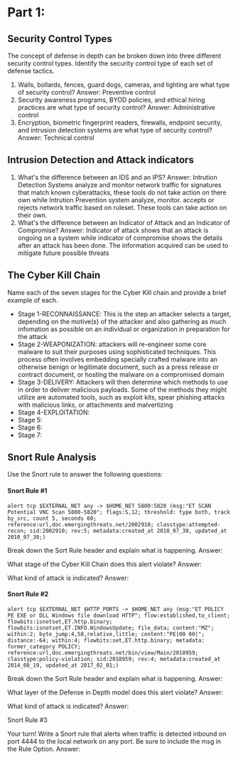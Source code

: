# Part 1:
## Security Control Types
The concept of defense in depth can be broken down into three different security control types. Identify the security control type of each set  of defense tactics.
1) Walls, bollards, fences, guard dogs, cameras, and lighting are what type of security control?
Answer: Preventive control
2) Security awareness programs, BYOD policies, and ethical hiring practices are what type of security control?
Answer: Administrative control
3) Encryption, biometric fingerprint readers, firewalls, endpoint security, and intrusion detection systems are what type of security control?
Answer: Technical control

## Intrusion Detection and Attack indicators
1) What's the difference between an IDS and an IPS?
Answer: Intrution Detection Systems analyze and monitor network traffic for signatures that match known cyberattacks, these tools do not take action on there own while Intrution Prevention system analyze, monitor. accepts or rejects network traffic based on ruleset. These tools can take action on their own.
2) What's the difference between an Indicator of Attack and an Indicator of Compromise?
Answer: Indicator of attack shows that an attack is ongoing on a system while indicator of compromise shows the details after an attack has been done. The information acquired can be used to mitigate future possible threats

## The Cyber Kill Chain
Name each of the seven stages for the Cyber Kill chain and provide a brief example of each.
* Stage 1-RECONNAISSANCE: This is the step an attacker selects a target, depending on the motive(s) of the attacker and also gathering as much infomation as possible on an individual or organization in preparation for the attack
* Stage 2-WEAPONIZATION: attackers will re-engineer some core malware to suit their purposes using sophisticated techniques. This process often involves embedding specially crafted malware into an otherwise benign or legitimate document, such as a press release or contract document, or hosting the malware on a compromised domain
* Stage 3-DELIVERY: Attackers will then determine which methods to use in order to deliver malicious payloads. Some of the methods they might utilize are automated tools, such as exploit kits, spear phishing attacks with malicious links, or attachments and malvertizing
* Stage 4-EXPLOITATION:
* Stage 5:
* Stage 6:
* Stage 7:

## Snort Rule Analysis
Use the Snort rule to answer the following questions:
#### Snort Rule #1
```
alert tcp $EXTERNAL_NET any -> $HOME_NET 5800:5820 (msg:"ET SCAN Potential VNC Scan 5800-5820"; flags:S,12; threshold: type both, track by_src, count 5, seconds 60; reference:url,doc.emergingthreats.net/2002910; classtype:attempted-recon; sid:2002910; rev:5; metadata:created_at 2010_07_30, updated_at 2010_07_30;)
```
Break down the Sort Rule header and explain what is happening.
Answer:


What stage of the Cyber Kill Chain does this alert violate?
Answer:


What kind of attack is indicated?
Answer:

#### Snort Rule #2
```
alert tcp $EXTERNAL_NET $HTTP_PORTS -> $HOME_NET any (msg:"ET POLICY PE EXE or DLL Windows file download HTTP"; flow:established,to_client; flowbits:isnotset,ET.http.binary; flowbits:isnotset,ET.INFO.WindowsUpdate; file_data; content:"MZ"; within:2; byte_jump:4,58,relative,little; content:"PE|00 00|"; distance:-64; within:4; flowbits:set,ET.http.binary; metadata: former_category POLICY; reference:url,doc.emergingthreats.net/bin/view/Main/2018959; classtype:policy-violation; sid:2018959; rev:4; metadata:created_at 2014_08_19, updated_at 2017_02_01;)
```
Break down the Sort Rule header and explain what is happening.
Answer:


What layer of the Defense in Depth model does this alert violate?
Answer:


What kind of attack is indicated?
Answer:


Snort Rule #3


Your turn! Write a Snort rule that alerts when traffic is detected inbound on port 4444 to the local network on any port. Be sure to include the msg in the Rule Option.
Answer:
